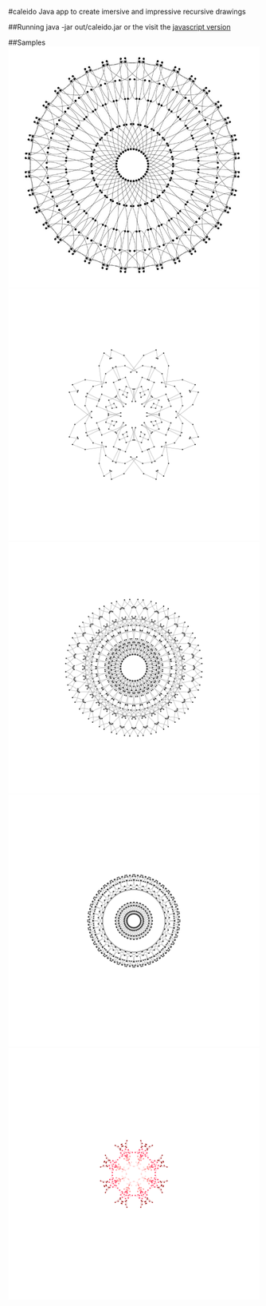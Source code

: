 #caleido
Java app to create imersive and impressive recursive drawings

##Running
java -jar out/caleido.jar or the visit the [javascript version](http://ritcher.com.br/caleido/index.html)

##Samples
![Sample result](https://github.com/thiagoritcher/caleido/blob/master/samples/sample.jpg)
![Result 1](samples/1.png)
![Result 2](samples/2.png)
![Result 3](samples/3.png)
![Result 4](samples/4.png)
